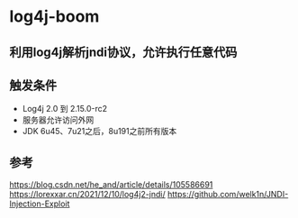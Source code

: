 # log4j-boom

## 利用log4j解析jndi协议，允许执行任意代码

## 触发条件
- Log4j 2.0 到 2.15.0-rc2
- 服务器允许访问外网
- JDK 6u45、7u21之后，8u191之前所有版本


## 参考
https://blog.csdn.net/he_and/article/details/105586691
https://lorexxar.cn/2021/12/10/log4j2-jndi/
https://github.com/welk1n/JNDI-Injection-Exploit